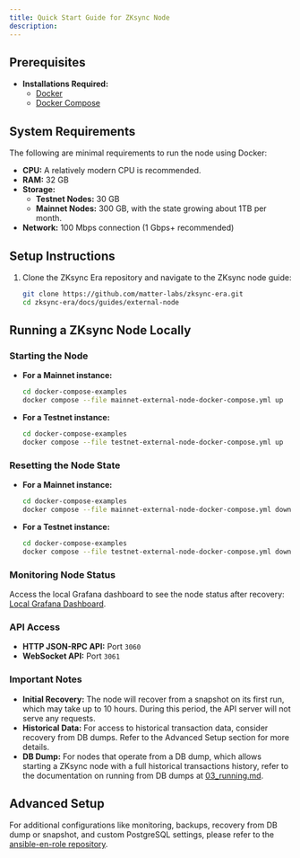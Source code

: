 ```yaml
---
title: Quick Start Guide for ZKsync Node
description:
---
```


## Prerequisites

- **Installations Required:**
  - [Docker](https://docs.docker.com/get-docker/)
  - [Docker Compose](https://docs.docker.com/compose/install/)

## System Requirements

The following are minimal requirements to run the node using Docker:

- **CPU:** A relatively modern CPU is recommended.
- **RAM:** 32 GB
- **Storage:**
  - **Testnet Nodes:** 30 GB
  - **Mainnet Nodes:** 300 GB, with the state growing about 1TB per month.
- **Network:** 100 Mbps connection (1 Gbps+ recommended)

## Setup Instructions

1. Clone the ZKsync Era repository and navigate to the ZKsync node guide:

   ```bash
   git clone https://github.com/matter-labs/zksync-era.git
   cd zksync-era/docs/guides/external-node
   ```

## Running a ZKsync Node Locally

### Starting the Node

- **For a Mainnet instance:**

  ```bash
  cd docker-compose-examples
  docker compose --file mainnet-external-node-docker-compose.yml up
  ```

- **For a Testnet instance:**

  ```bash
  cd docker-compose-examples
  docker compose --file testnet-external-node-docker-compose.yml up
  ```

### Resetting the Node State

- **For a Mainnet instance:**

  ```bash
  cd docker-compose-examples
  docker compose --file mainnet-external-node-docker-compose.yml down --volumes
  ```

- **For a Testnet instance:**

  ```bash
  cd docker-compose-examples
  docker compose --file testnet-external-node-docker-compose.yml down --volumes
  ```

### Monitoring Node Status

Access the local Grafana dashboard to see the node status after recovery:
[Local Grafana Dashboard](http://localhost:3000/d/0/external-node).

### API Access

- **HTTP JSON-RPC API:** Port `3060`
- **WebSocket API:** Port `3061`

### Important Notes

- **Initial Recovery:** The node will recover from a snapshot on its first run, which may take up to 10 hours. During
this period, the API server will not serve any requests.
- **Historical Data:** For access to historical transaction data, consider recovery from DB dumps. Refer to the Advanced Setup section for more details.
- **DB Dump:** For nodes that operate from a DB dump, which allows starting a ZKsync node with a full historical
transactions history, refer to the documentation on running from DB dumps at [03_running.md](https://github.com/matter-labs/zksync-era/blob/main/docs/guides/external-node/03_running.md).

## Advanced Setup

For additional configurations like monitoring, backups, recovery from DB dump or snapshot, and custom PostgreSQL
settings, please refer to the [ansible-en-role repository](https://github.com/matter-labs/ansible-en-role).
